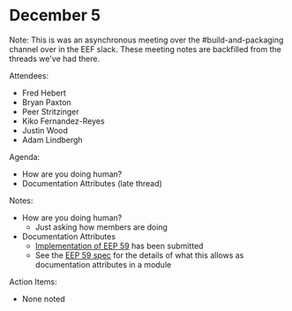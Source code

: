 # December 5


Note: This is was an asynchronous meeting over the #build-and-packaging channel over in the EEF slack. These meeting notes are backfilled from the threads we've had there.

Attendees:

- Fred Hebert
- Bryan Paxton
- Peer Stritzinger
- Kiko Fernandez-Reyes
- Justin Wood
- Adam Lindbergh

Agenda:

- How are you doing human?  
- Documentation Attributes (late thread)

Notes:

- How are you doing human?  
  - Just asking how members are doing
- Documentation Attributes
  - [Implementation of EEP 59](https://github.com/erlang/otp/pull/7936) has been submitted 
  - See the [EEP 59 spec](https://www.erlang.org/eeps/eep-0059) for the details of what this allows as documentation attributes in a module

Action Items:
- None noted

